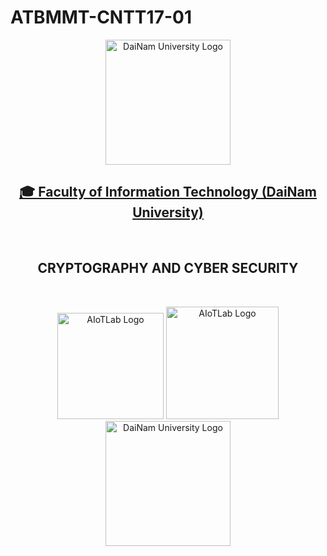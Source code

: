 # ATBMMT-CNTT17-01
<p align="center">
        <img src="logo-dnu.png" alt="DaiNam University Logo" width="200"/>
    </p>
    <h2 align="center">
    <a href="https://dainam.edu.vn/vi/khoa-cong-nghe-thong-tin">
    🎓 Faculty of Information Technology (DaiNam University)
    </a>
</h2>
<br>
<h2 align="center">
   CRYPTOGRAPHY AND CYBER SECURITY
</h2>
<br>
<div align="center">
    <p align="center">
        <img src="aiotlab_logo.png" alt="AIoTLab Logo" width="170"/>
        <img src="fitdnu_logo.png" alt="AIoTLab Logo" width="180"/>
        <img src="dnu_logo.png" alt="DaiNam University Logo" width="200"/>
    </p>
</div>
